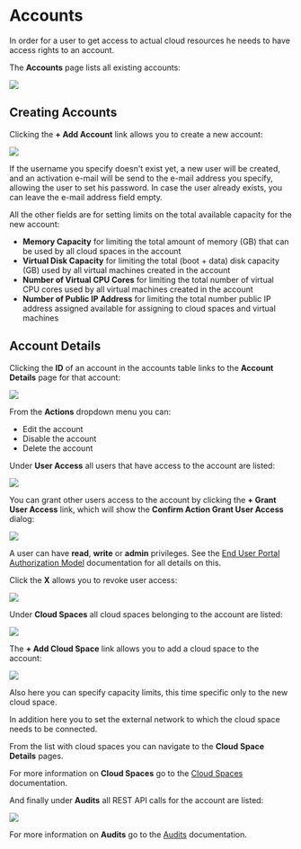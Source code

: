 # Accounts

In order for a user to get access to actual cloud resources he needs to have access rights to an account.

The **Accounts** page lists all existing accounts:

![](../../.gitbook/assets/accounts.png)

## Creating Accounts

Clicking the **+ Add Account** link allows you to create a new account:

![](../../.gitbook/assets/createaccount.png)

If the username you specify doesn't exist yet, a new user will be created, and an activation e-mail will be send to the e-mail address you specify, allowing the user to set his password. In case the user already exists, you can leave the e-mail address field empty.

All the other fields are for setting limits on the total available capacity for the new account:

* **Memory Capacity** for limiting the total amount of memory \(GB\) that can be used by all cloud spaces in the account
* **Virtual Disk Capacity** for limiting the total \(boot + data\) disk capacity \(GB\) used by all virtual machines created in the account
* **Number of Virtual CPU Cores** for limiting the total number of virtual CPU cores used by all virtual machines created in the account
* **Number of Public IP Address** for limiting the total number public IP address assigned available for assigning to cloud spaces and virtual machines

## Account Details

Clicking the **ID** of an account in the accounts table links to the **Account Details** page for that account:

![](../../.gitbook/assets/accountdetails.png)

From the **Actions** dropdown menu you can:

* Edit the account
* Disable the account
* Delete the account

Under **User Access** all users that have access to the account are listed:

![](../../.gitbook/assets/useraccess.png)

You can grant other users access to the account by clicking the **+ Grant User Access** link, which will show the **Confirm Action Grant User Access** dialog:

![](../../.gitbook/assets/grantuseraccess.png)

A user can have **read**, **write** or **admin** privileges. See the [End User Portal Authorization Model](../enduserportal/authorizationmodel.md) documentation for all details on this.

Click the **X** allows you to revoke user access:

![](../../.gitbook/assets/revokeuseraccess.png)

Under **Cloud Spaces** all cloud spaces belonging to the account are listed:

![](../../.gitbook/assets/cloudspaces%20%285%29.png)

The **+ Add Cloud Space** link allows you to add a cloud space to the account:

![](../../.gitbook/assets/createcloudspace.png)

Also here you can specify capacity limits, this time specific only to the new cloud space.

In addition here you to set the external network to which the cloud space needs to be connected.

From the list with cloud spaces you can navigate to the **Cloud Space Details** pages.

For more information on **Cloud Spaces** go to the [Cloud Spaces](cloudspaces.md) documentation.

And finally under **Audits** all REST API calls for the account are listed:

![](../../.gitbook/assets/audits%20%281%29.png)

For more information on **Audits** go to the [Audits](../gridportal/audits.md) documentation.

